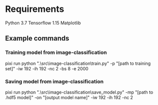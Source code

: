 # Requirements

Python 3.7
Tensorflow 1.15
Matplotlib



## Example commands

### Training model from image-classification

pixi run python ".\src\image-classification\train.py" -p "[path to training set]" -iw 192 -ih 192 -nc 2 -bs 8 -e 2000

### Saving model from image-classification

pixi run python ".\src\image-classification\save_model.py" -mp "[path to .hdf5 model]" -on "[output model name]" -iw 192 -ih 192 -nc 2

